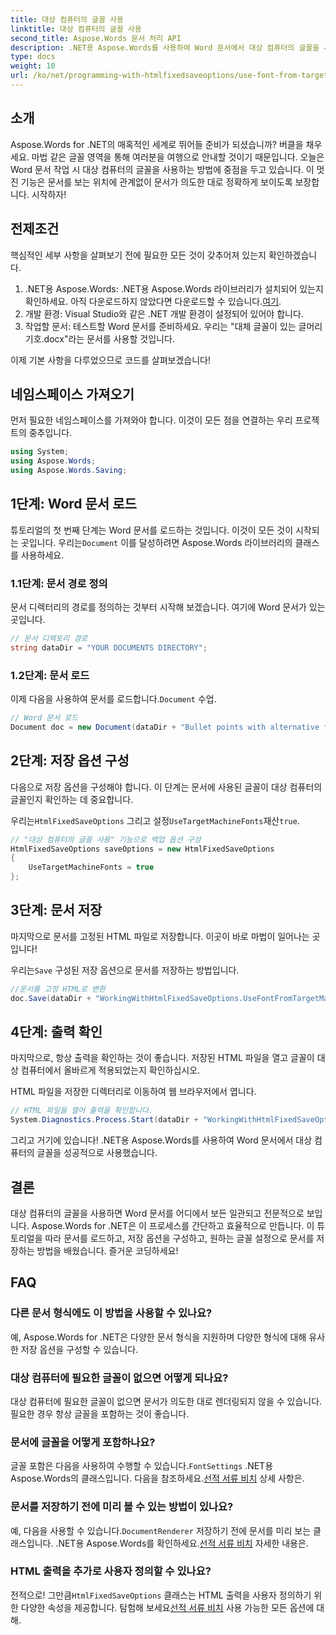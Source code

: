 ```yaml
---
title: 대상 컴퓨터의 글꼴 사용
linktitle: 대상 컴퓨터의 글꼴 사용
second_title: Aspose.Words 문서 처리 API
description: .NET용 Aspose.Words를 사용하여 Word 문서에서 대상 컴퓨터의 글꼴을 사용하는 방법을 알아보세요. 원활한 글꼴 통합을 위한 단계별 가이드를 따르세요.
type: docs
weight: 10
url: /ko/net/programming-with-htmlfixedsaveoptions/use-font-from-target-machine/
---
```

## 소개

Aspose.Words for .NET의 매혹적인 세계로 뛰어들 준비가 되셨습니까? 버클을 채우세요. 마법 같은 글꼴 영역을 통해 여러분을 여행으로 안내할 것이기 때문입니다. 오늘은 Word 문서 작업 시 대상 컴퓨터의 글꼴을 사용하는 방법에 중점을 두고 있습니다. 이 멋진 기능은 문서를 보는 위치에 관계없이 문서가 의도한 대로 정확하게 보이도록 보장합니다. 시작하자!

## 전제조건

핵심적인 세부 사항을 살펴보기 전에 필요한 모든 것이 갖추어져 있는지 확인하겠습니다.

1.  .NET용 Aspose.Words: .NET용 Aspose.Words 라이브러리가 설치되어 있는지 확인하세요. 아직 다운로드하지 않았다면 다운로드할 수 있습니다.[여기](https://releases.aspose.com/words/net/).
2. 개발 환경: Visual Studio와 같은 .NET 개발 환경이 설정되어 있어야 합니다.
3. 작업할 문서: 테스트할 Word 문서를 준비하세요. 우리는 "대체 글꼴이 있는 글머리 기호.docx"라는 문서를 사용할 것입니다.

이제 기본 사항을 다루었으므로 코드를 살펴보겠습니다!

## 네임스페이스 가져오기

먼저 필요한 네임스페이스를 가져와야 합니다. 이것이 모든 점을 연결하는 우리 프로젝트의 중추입니다.

```csharp
using System;
using Aspose.Words;
using Aspose.Words.Saving;
```

## 1단계: Word 문서 로드

 튜토리얼의 첫 번째 단계는 Word 문서를 로드하는 것입니다. 이것이 모든 것이 시작되는 곳입니다. 우리는`Document` 이를 달성하려면 Aspose.Words 라이브러리의 클래스를 사용하세요.

### 1.1단계: 문서 경로 정의

문서 디렉터리의 경로를 정의하는 것부터 시작해 보겠습니다. 여기에 Word 문서가 있는 곳입니다.

```csharp
// 문서 디렉토리 경로
string dataDir = "YOUR DOCUMENTS DIRECTORY";
```

### 1.2단계: 문서 로드

 이제 다음을 사용하여 문서를 로드합니다.`Document` 수업.

```csharp
// Word 문서 로드
Document doc = new Document(dataDir + "Bullet points with alternative font.docx");
```

## 2단계: 저장 옵션 구성

다음으로 저장 옵션을 구성해야 합니다. 이 단계는 문서에 사용된 글꼴이 대상 컴퓨터의 글꼴인지 확인하는 데 중요합니다.

 우리는`HtmlFixedSaveOptions` 그리고 설정`UseTargetMachineFonts`재산`true`.

```csharp
// "대상 컴퓨터의 글꼴 사용" 기능으로 백업 옵션 구성
HtmlFixedSaveOptions saveOptions = new HtmlFixedSaveOptions
{
    UseTargetMachineFonts = true
};
```

## 3단계: 문서 저장

마지막으로 문서를 고정된 HTML 파일로 저장합니다. 이곳이 바로 마법이 일어나는 곳입니다!

 우리는`Save` 구성된 저장 옵션으로 문서를 저장하는 방법입니다.

```csharp
//문서를 고정 HTML로 변환
doc.Save(dataDir + "WorkingWithHtmlFixedSaveOptions.UseFontFromTargetMachine.html", saveOptions);
```

## 4단계: 출력 확인

마지막으로, 항상 출력을 확인하는 것이 좋습니다. 저장된 HTML 파일을 열고 글꼴이 대상 컴퓨터에서 올바르게 적용되었는지 확인하십시오.

HTML 파일을 저장한 디렉터리로 이동하여 웹 브라우저에서 엽니다.

```csharp
// HTML 파일을 열어 출력을 확인합니다.
System.Diagnostics.Process.Start(dataDir + "WorkingWithHtmlFixedSaveOptions.UseFontFromTargetMachine.html");
```

그리고 거기에 있습니다! .NET용 Aspose.Words를 사용하여 Word 문서에서 대상 컴퓨터의 글꼴을 성공적으로 사용했습니다.

## 결론

대상 컴퓨터의 글꼴을 사용하면 Word 문서를 어디에서 보든 일관되고 전문적으로 보입니다. Aspose.Words for .NET은 이 프로세스를 간단하고 효율적으로 만듭니다. 이 튜토리얼을 따라 문서를 로드하고, 저장 옵션을 구성하고, 원하는 글꼴 설정으로 문서를 저장하는 방법을 배웠습니다. 즐거운 코딩하세요!

## FAQ

### 다른 문서 형식에도 이 방법을 사용할 수 있나요?
예, Aspose.Words for .NET은 다양한 문서 형식을 지원하며 다양한 형식에 대해 유사한 저장 옵션을 구성할 수 있습니다.

### 대상 컴퓨터에 필요한 글꼴이 없으면 어떻게 되나요?
대상 컴퓨터에 필요한 글꼴이 없으면 문서가 의도한 대로 렌더링되지 않을 수 있습니다. 필요한 경우 항상 글꼴을 포함하는 것이 좋습니다.

### 문서에 글꼴을 어떻게 포함하나요?
 글꼴 포함은 다음을 사용하여 수행할 수 있습니다.`FontSettings` .NET용 Aspose.Words의 클래스입니다. 다음을 참조하세요.[선적 서류 비치](https://reference.aspose.com/words/net/) 상세 사항은.

### 문서를 저장하기 전에 미리 볼 수 있는 방법이 있나요?
 예, 다음을 사용할 수 있습니다.`DocumentRenderer` 저장하기 전에 문서를 미리 보는 클래스입니다. .NET용 Aspose.Words를 확인하세요.[선적 서류 비치](https://reference.aspose.com/words/net/) 자세한 내용은.

### HTML 출력을 추가로 사용자 정의할 수 있나요?
 전적으로! 그만큼`HtmlFixedSaveOptions` 클래스는 HTML 출력을 사용자 정의하기 위한 다양한 속성을 제공합니다. 탐험해 보세요[선적 서류 비치](https://reference.aspose.com/words/net/) 사용 가능한 모든 옵션에 대해.
